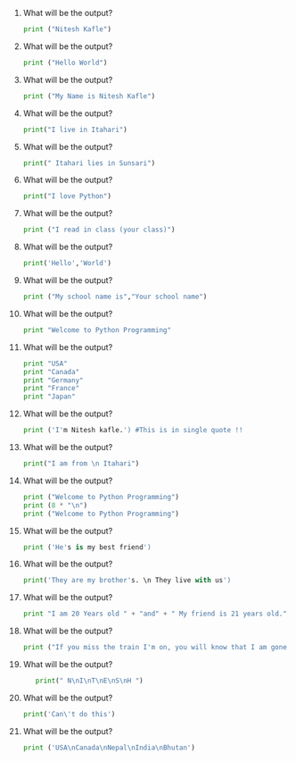 1. What will be the output?
   ```python
   print ("Nitesh Kafle")
   ```
1. What will be the output?
   ```python
   print ("Hello World")
   ```
1. What will be the output?
   ```python
   print ("My Name is Nitesh Kafle")
   ```
1. What will be the output?
   ```python
   print("I live in Itahari")
   ```
1. What will be the output?
   ```python
   print(" Itahari lies in Sunsari")
   ```
1. What will be the output?
   ```python
   print("I love Python")
   ```
1. What will be the output?
   ```python
   print ("I read in class (your class)")
   ```
1. What will be the output?
   ```python
   print('Hello','World')
   ```
1. What will be the output?
   ```python
   print ("My school name is","Your school name")
   ```
1. What will be the output?
   ```python
   print "Welcome to Python Programming"
   ```
1. What will be the output?
   ```python
   print "USA" 
   print "Canada" 
   print "Germany" 
   print "France" 
   print "Japan" 
   ```
1. What will be the output?
   ```python
   print ('I'm Nitesh kafle.') #This is in single quote !!
   ```
1. What will be the output?
   ```python
   print("I am from \n Itahari")
   ```
1. What will be the output?
   ```python
   print ("Welcome to Python Programming")
   print (8 * "\n")
   print ("Welcome to Python Programming")
   ```
1. What will be the output?
   ```python
   print ('He's is my best friend')
   ```
1. What will be the output?
   ```python
   print('They are my brother's. \n They live with us')
   ```
1. What will be the output?
   ```python
   print "I am 20 Years old " + "and" + " My friend is 21 years old."
   ```
1. What will be the output?
   ```python
   print ("If you miss the train I'm on, you will know that I am gone \nYou can hear the whistle blow a hundred miles...)
   ```
1. What will be the output?
   ```python
      print(" N\nI\nT\nE\nS\nH ")
   ```
1. What will be the output?
   ```python
   print('Can\'t do this')
   ```
   
1. What will be the output?
   ```python
   print ('USA\nCanada\nNepal\nIndia\nBhutan')
   ```
   
